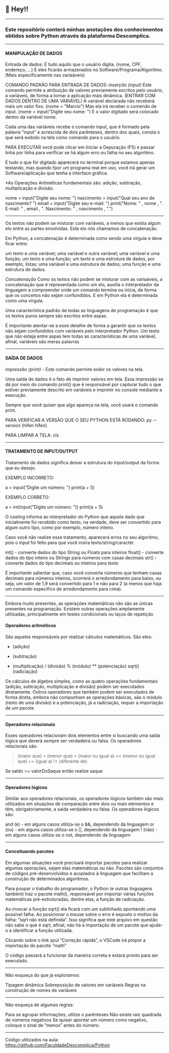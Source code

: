 ## 📣 Hey!!

---

### Este repositório conterá minhas anotações dos conhecimentos obtidos sobre Python através da plataforma Descomplica.

---

#### MANIPULAÇÃO DE DADOS

Entrada de dados: É tudo aquilo que o usuário digita. (nome, CPF, endereço, ...)
E eles ficarão armazenados no Software/Programa/Algoritmo. (Mais especificamente nas variaáveis)

COMANDO PADRÃO PARA ENTRADA DE DADOS:
 *inserção (input)* Este comando permite a atribuição de valores previamente escritos pelo usuário, a variáveis, de forma a tornar a aplicação mais dinâmica. (ENTRAR COM DADOS DENTRO DE UMA VARIÁVEL)
A variável declarada não receberá mais um valor fixo. (nome = "Marcio")
Mas ela irá receber o comendo de input. (nome = input("Digite seu nome: ")
E o valor digitado será colocado dentro da variável nome.

Cada uma das variáveis recebe o comando input, que é formado pela palavra “input” e acrescida de dois parênteses, dentro dos quais, consta o que será exibido na tela como comando para o usuário.

PARA EXECUTAR você pode clicar em Iniciar a Depuração (F5) e passar linha por linha para verificar se há algum erro ou falha no seu algoritmo.

E tudo o que for digitado aparecerá no terminal porque estamos apenas testando, mas quando fpor um programa real em uso, você irá gerar um Software/aplicação que tenha a interface gráfica.


*As Operações Aritméticas fundamentais são: adição, subtração, multiplicação e divisão.

nome = input("Digite seu nome: ")
nascimento = input("Qual seu ano de nascimento? ")
email = input("Digite seu e-mail: ")
print("Nome: " , nome , ". E-mail: " , email , ". Nascimento: " , nascimento , ".")

---

Os textos não podem se misturar com variáveis, a menos que exista algum elo entre as partes envolvidas. Este elo nós chamamos de concatenação.

Em Python, a concatenação é determinada como sendo uma vírgula e deve ficar entre:

um texto e uma variável;
uma variável e outra variável;
uma variável e uma função;
um texto e uma função;
um texto e uma estrutura de dados, por exemplo, listas;
uma variável e uma estrutura de dados;
uma função e uma estrutura de dados.

*Concatenação* Como os textos não podem se misturar com as variaáveis, a concatenação que é representada como um elo, auxilia o interpretador da linguagem a compreender onde um comando termina ou inicia, de forma que os conceitos não sejam confundidos. E em Python ela é determinada como uma vírgula.

Uma característica padrão de todas as linguagens de programação é que os textos puros sempre são escritos entre aspas.

É importante atentar-se a esse detalhe de forma a garantir que os textos não sejam confundidos com variáveis pelo interpretador Python. Um texto que não esteja entre aspas tem todas as características de uma variável, afinal, variáveis são meras palavras

---

#### SAÍDA DE DADOS

 *impressão (print)* - Este comando permite exibir os valores na tela.
 
Uma saída de dados é o fato de imprimir valores em tela. Essa impressão se dá por meio do comando print() que é responsável por capturar tudo o que estiver previamente descrito em variáveis e imprimir no console mediante a execução.

Sempre que você quiser que algo apareça na tela, você usará o comando print.

PARA VERIFICAR A VERSÃO QUE O SEU PYTHON ESTÁ RODANDO: py --version (hífen hífen)

PARA LIMPAR A TELA: cls

---

#### TRATAMENTO DE INPUT/OUTPUT

Tratamento de dados significa deixar a estrutura do input/output da forma que eu desejo.

EXEMPLO INCORRETO:

a = input("Digite um número: ")
print(a + 5)

EXEMPLO CORRETO:

a = int(input("Digite um número: "))
print(a + 5)

O casting informa ao interpretador do Python que aquele dado que inicialmente foi recebido como texto, na verdade, deve ser convertido para algum outro tipo, como por exemplo, número inteiro.

Caso você não realize esse tratamento, aparecerá erros no seu algoritmo, pois o input foi feito para que você insira texto/string/caractér.

int() - converte dados do tipo String ou Floats para inteiros
float() - converte dados do tipo inteiro ou Strings para números com casas decimais
str() - converte dados do tipo decimais ou inteiros para texto

É importante salientar que, caso você converta números que tenham casas decimais para números inteiros, ocorrerá o arredondamento para baixo, ou seja, um valor de 1,9 será convertido para 1 e não para 2 (a menos que haja um comando específico de arredondamento para cima).

---

Embora muito presentes, as operações matemáticas não são as únicas presentes na programação. Existem outras operações amplamente utilizadas, principalmente em testes condicionais ou laços de repetição

#### Operadores aritméticos

São aqueles responsáveis por realizar cálculos matemáticos. São eles:

+ (adição)
- (subtração)
* (multiplicação)
/ (divisão)
% (módulo)
** (potenciação)
sqrt() (radiciação)

Os cálculos de álgebra simples, como as quatro operações fundamentais (adição, subtração, multiplicação e divisão) podem ser executados diretamente. Outros operadores que também podem ser executados de forma direta, embora não compunham as operações básicas, são o módulo (resto de uma divisão) e a potenciação, já a radiciação, requer a importação de um pacote

---

#### Operadores relacionais

Esses operadores relacionam dois elementos entre si buscando uma saída lógica que deverá sempre ser verdadeira ou falsa. Os operadores relacionais são:

> (maior que)
< (menor que)
>= (maior ou igual a)
<= (menor ou igual que)
== (igual a)
!= (diferente de)

Se saldo >= valorDoSaque então realize saque

---

#### Operadores lógicos

Similar aos operadores relacionais, os operadores lógicos também são mais utilizados em situações de comparação entre dois ou mais elementos e têm, obrigatoriamente, a saída verdadeira ou falsa. Os operadores lógicos são:

and (e) - em alguns casos utiliza-se o &&, dependendo da linguagem
or (ou) - em alguns casos utiliza-se o ||, dependendo da linguagem
! (não) - em alguns casos utiliza-se o not, dependendo da linguagem

---

#### Conceituando pacotes

Em algumas situações você precisará importar pacotes para realizar algumas operações, sejam elas matemáticas ou não. Pacotes são conjuntos de códigos pré-desenvolvidos e acoplados à linguagem que facilitam a construção de determinados algoritmos.

Para poupar o trabalho do programador, o Python (e outras linguagens também) traz o pacote math(), responsável por importar várias funções matemáticas pré-estruturadas, dentre elas, a função de radiciação.

Ao invocar a função sqrt() ela ficará com um sublinhado apontando uma possível falha. Ao posicionar o mouse sobre o erro é exposto o motivo da falha: “sqrt não está definida”. Isso significa que este arquivo em questão não sabe o que é sqrt, afinal, não há a importação de um pacote que ajude-o a identificar a função utilizada.

Clicando sobre o link azul “Correção rápida”, o VSCode irá propor a importação do pacote “math”

O código passará a funcionar da maneira correta e estará pronto para ser executado.

---

Não esqueça do que já exploramos:

Tipagem dinâmica
Sobreposição de valores em variáveis
Regras na construção de nomes de variáveis

---

Não esqueça de algumas regras:

Para se agrupar informações, utilize o parênteses
Não existe raiz quadrada de números negativos
Se quiser apontar um número como negativo, coloque o sinal de “menos” antes do número.

---

Código utilizados na aula: https://github.com/FaculdadeDescomplica/Python
